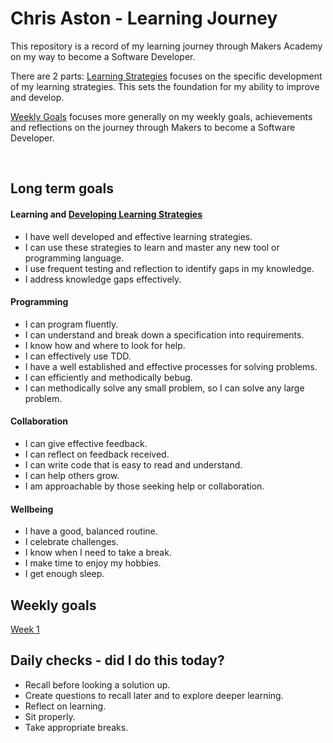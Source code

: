 # Chris Aston - Learning Journey
This repository is a record of my learning journey through Makers Academy on my way to become a Software Developer. 

There are 2 parts:
[Learning Strategies](https://github.com/AUTOMCAS/LearningJourney/tree/main/Learning_Stratagies) focuses on the specific development of my learning strategies. This sets the foundation for my ability to improve and develop.

[Weekly Goals](https://github.com/AUTOMCAS/LearningJourney/tree/main/Weekly_Goals) focuses more generally on my weekly goals, achievements and reflections on the journey through Makers to become a Software Developer.

&nbsp;
## Long term goals

#### Learning  and [Developing Learning Strategies](https://github.com/AUTOMCAS/LearningJourney/tree/main/Learning_Stratagies)

- I have well developed and effective learning strategies.
- I can use these strategies to learn and master any new tool or programming language.
- I use frequent testing and reflection to identify gaps in my knowledge.
- I address knowledge gaps effectively.


#### Programming
- I can program fluently.
- I can understand and break down a specification into requirements.
- I know how and where to look for help.
- I can effectively use TDD.
- I have a well established and effective processes for solving problems.
- I can efficiently and methodically bebug.
- I can methodically solve any small problem, so I can solve any large problem.


#### Collaboration
- I can give effective feedback.
- I can reflect on feedback received.
- I can write code that is easy to read and understand.
- I can help others grow.
- I am approachable by those seeking help or collaboration.


#### Wellbeing
- I have a good, balanced routine.
- I celebrate challenges.
- I know when I need to take a break.
- I make time to enjoy my hobbies.
- I get enough sleep.



## Weekly goals
[Week 1](https://github.com/AUTOMCAS/LearningJourney/blob/main/Weekly_Goals/Week1.md)

## Daily checks - did I do this today?
- Recall before looking a solution up.
- Create questions to recall later and to explore deeper learning.
- Reflect on learning.
- Sit properly.
- Take appropriate breaks.